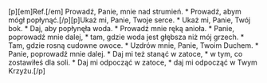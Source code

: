 [p][em]Ref.[/em] Prowadź, Panie, mnie nad strumień. * Prowadź, abym mógł popłynąć.[/p][p]Ukaż mi, Panie, Twoje serce. * Ukaż mi, Panie, Twój bok. * Daj, aby popłynęła woda. * Prowadź mnie ręką anioła. * Panie, poprowadź mnie dalej, * tam, gdzie woda jest głębsza niż mój grzech. * Tam, gdzie rosną cudowne owoce. * Uzdrów mnie, Panie, Twoim Duchem. * Panie, poprowadź mnie dalej. * Daj mi też stanąć w zatoce, * w tym, co zostawiłeś dla soli. * Daj mi odpocząć w zatoce, * daj mi odpocząć w Twym Krzyżu.[/p]